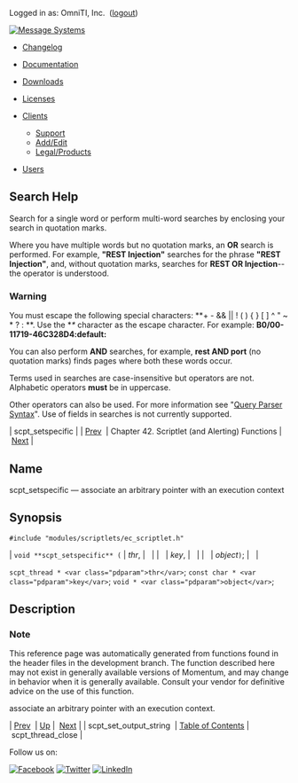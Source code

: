 Logged in as: OmniTI, Inc.  ([logout](https://support.messagesystems.com/logout.php))

[![Message Systems](https://support.messagesystems.com/images/ms-white205.png)](https://support.messagesystems.com/start.php) 

*   [Changelog](https://support.messagesystems.com/start.php?show=changelog)
*   [Documentation](https://support.messagesystems.com/docs/)
*   [Downloads](https://support.messagesystems.com/start.php)

*   [Licenses](https://support.messagesystems.com/license_summary.php)
*   <a href="">Clients</a>
    *   [Support](https://support.messagesystems.com/cs.php)
    *   [Add/Edit](https://support.messagesystems.com/edit_client.php)
    *   [Legal/Products](https://support.messagesystems.com/edit_products.php)
*   [Users](https://support.messagesystems.com/edit_customer.php)

## Search Help

Search for a single word or perform multi-word searches by enclosing your search in quotation marks.

Where you have multiple words but no quotation marks, an **OR** search is performed. For example, **"REST Injection"** searches for the phrase **"REST Injection"**, and, without quotation marks, searches for **REST OR Injection**--the operator is understood.

### Warning

You must escape the following special characters: **+ - && || ! ( ) { } [ ] ^ " ~ * ? : \**. Use the **\** character as the escape character. For example: **B0/00-11719-46C328D4\:default\:**

You can also perform **AND** searches, for example, **rest AND port** (no quotation marks) finds pages where both these words occur.

Terms used in searches are case-insensitive but operators are not. Alphabetic operators **must** be in uppercase.

Other operators can also be used. For more information see "[Query Parser Syntax](https://lucene.apache.org/core/old_versioned_docs/versions/3_0_0/queryparsersyntax.html)". Use of fields in searches is not currently supported.

| scpt_setspecific |
| [Prev](apis.scpt_set_output_string.php)  | Chapter 42. Scriptlet (and Alerting) Functions |  [Next](apis.scpt_thread_close.php) |

<a name="apis.scpt_setspecific"></a>
## Name

scpt_setspecific — associate an arbitrary pointer with an execution context

## Synopsis

`#include "modules/scriptlets/ec_scriptlet.h"`

| `void **scpt_setspecific** (` | <var class="pdparam">thr</var>, |   |
|   | <var class="pdparam">key</var>, |   |
|   | <var class="pdparam">object</var>`)`; |   |

`scpt_thread * <var class="pdparam">thr</var>`;
`const char * <var class="pdparam">key</var>`;
`void * <var class="pdparam">object</var>`;<a name="idp32062880"></a>
## Description

### Note

This reference page was automatically generated from functions found in the header files in the development branch. The function described here may not exist in generally available versions of Momentum, and may change in behavior when it is generally available. Consult your vendor for definitive advice on the use of this function.

associate an arbitrary pointer with an execution context.

| [Prev](apis.scpt_set_output_string.php)  | [Up](script.php) |  [Next](apis.scpt_thread_close.php) |
| scpt_set_output_string  | [Table of Contents](index.php) |  scpt_thread_close |

Follow us on:

[![Facebook](https://support.messagesystems.com/images/icon-facebook.png)](http://www.facebook.com/messagesystems) [![Twitter](https://support.messagesystems.com/images/icon-twitter.png)](http://twitter.com/#!/MessageSystems) [![LinkedIn](https://support.messagesystems.com/images/icon-linkedin.png)](http://www.linkedin.com/company/message-systems)